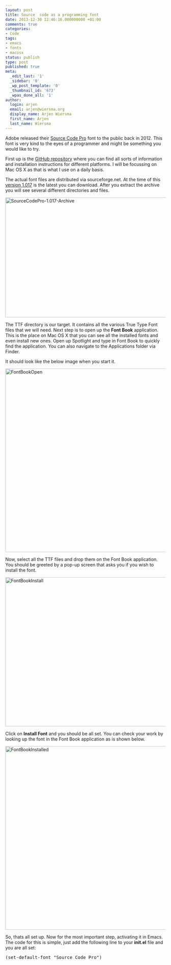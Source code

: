 ```yaml
---
layout: post
title: Source  code as a programming font
date: 2013-12-30 12:46:16.000000000 +01:00
comments: true
categories:
- Code
tags:
- emacs
- fonts
- macosx
status: publish
type: post
published: true
meta:
  _edit_last: '1'
  _sidebar: '0'
  _wp_post_template: '0'
  _thumbnail_id: '673'
  _wpas_done_all: '1'
author:
  login: arjen
  email: arjen@wiersma.org
  display_name: Arjen Wiersma
  first_name: Arjen
  last_name: Wiersma
---
```

<p>Adobe released their <a href="http://blogs.adobe.com/typblography/2012/09/source-code-pro.html" title="Source Code Pro">Source Code Pro</a> font to the public back in 2012. This font is very kind to the eyes of a programmer and might be something you would like to try.</p>
<p>First up is the <a href="https://github.com/adobe/Source-Code-Pro" title="GitHub Repository">GitHub repository</a> where you can find all sorts of information and installation instructions for different platforms. I will be focussing on Mac OS X as that is what I use on a daily basis.</p>
<p>The actual font files are distributed via sourceforge.net. At the time of this <a href="http://sourceforge.net/projects/sourcecodepro.adobe/files/SourceCodePro_FontsOnly-1.017.zip/download" title="SourceCodePro_FontsOnly-1.017.zip">version 1.017</a> is the latest you can download. After you extract the archive you will see several different directories and files.</p>
<p><img src="assets/SourceCodePro-1.017-Archive.png" alt="SourceCodePro-1.017-Archive" width="577" height="377" class="aligncenter size-full wp-image-668" /></p>
<p>The TTF directory is our target. It contains all the various True Type Font files that we will need. Next step is to open up the <strong>Font Book</strong> application. This is the place on Mac OS X that you can see all the installed fonts and even install new ones. Open up Spotlight and type in Font Book to quickly find the application. You can also navigate to the Applications folder via Finder.</p>
<p>It should look like the below image when you start it.</p>
<p><img src="assets/FontBookOpen.png" alt="FontBookOpen" width="1001" height="577" class="aligncenter size-full wp-image-671" /></p>
<p>Now, select all the TTF files and drop them on the Font Book application. You should be greeted by a pop-up screen that asks you if you wish to install the font.  </p>
<p><img src="assets/FontBookInstall.png" alt="FontBookInstall" width="514" height="469" class="aligncenter size-full wp-image-669" /></p>
<p>Click on <strong>Install Font</strong> and you should be all set. You can check your work by looking up the font in the Font Book application as is shown below.</p>
<p><img src="assets/FontBookInstalled.png" alt="FontBookInstalled" width="1001" height="577" class="aligncenter size-full wp-image-670" /></p>
<p>So, thats all set up. Now for the most important step, activating it in Emacs. The code for this is simple, just add the following line to your <strong>init.el</strong> file and you are all set:</p>
<pre lang="lisp">(set-default-font "Source Code Pro")</pre>
